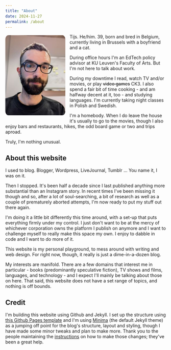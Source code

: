 ```yaml
---
title: "About"
date: 2024-11-27
permalink: /about
---
```


<img src="docs/assets/images/about_small.jpg" style="height: 250px; margin: 0.25em 1em 1em 0; float: left; border-radius: 5%;" />Tijs. He/him. 39, born and bred in Belgium, currently living in Brussels with a boyfriend and a cat. 

During office hours I'm an EdTech policy advisor at KU Leuven's Faculty of Arts. But I'm not here to talk about work.

During my downtime I read, watch TV and/or movies, or play ~~video games~~ CK3. I also spend a fair bit of time cooking - and am halfway decent at it, too - and studying languages. I'm currently taking night classes in Polish and Swedish. 

I'm a homebody. When I do leave the house it's usually to go to the movies, though I also enjoy bars and restaurants, hikes, the odd board game or two and trips aproad. 

Truly, I'm nothing unusual.

## About this website
I used to blog. Blogger, Wordpress, LiveJournal, Tumblr ... You name it, I was on it. 

Then I stopped. It's been half a decade since I last published anything more substantial than an Instagram story. In recent times I've been missing it though and so, after a lot of soul-searching, a bit of research as well as a couple of prematurely aborted attempts, I'm now ready to put my stuff out there again.

I'm doing it a little bit differently this time around, with a set-up that puts everything firmly under my control. I just don't want to be at the mercy of whichever corporation owns the platform I publish on anymore and I want to challenge myself to really make this space my own. I enjoy to dabble in code and I want to do more of it.

This website is my personal playground, to mess around with writing and web design. For right now, though, it really is just a dime-in-a-dozen blog.

My interests are manifold. There are a few domains that interest me in particular - books (predominantly speculative fiction), TV shows and films, languages, and technology - and I expect I'll mainly be talking about those on here. That said, this website does not have a set range of topics, and nothing is off bounds.


## Credit
I'm building this website using Github and Jekyll. I set up the structure using [this Github Pages template](https://github.com/skills/github-pages) and I'm using [Minima](https://github.com/jekyll/minima) (the default Jekyll theme) as a jumping off point for the blog's structure, layout and styling, though I have made some minor tweaks and plan to make more. Thank you to the people maintaining the [instructions](https://github.com/jekyll/minima/blob/master/README.md) on how to make those changes; they've been a great help.
